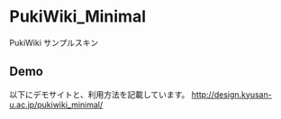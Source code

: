 # PukiWiki_Minimal
PukiWiki サンプルスキン

## Demo
以下にデモサイトと、利用方法を記載しています。
http://design.kyusan-u.ac.jp/pukiwiki_minimal/

